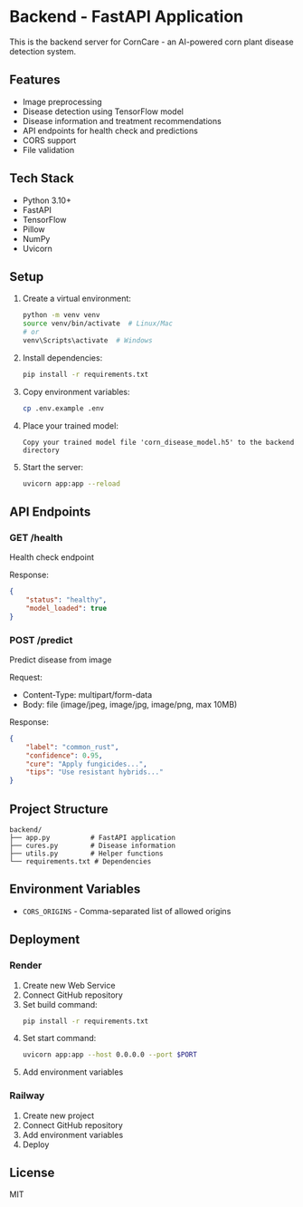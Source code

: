 # Backend - FastAPI Application

This is the backend server for CornCare - an AI-powered corn plant disease detection system.

## Features

- Image preprocessing
- Disease detection using TensorFlow model
- Disease information and treatment recommendations
- API endpoints for health check and predictions
- CORS support
- File validation

## Tech Stack

- Python 3.10+
- FastAPI
- TensorFlow
- Pillow
- NumPy
- Uvicorn

## Setup

1. Create a virtual environment:
   ```bash
   python -m venv venv
   source venv/bin/activate  # Linux/Mac
   # or
   venv\Scripts\activate  # Windows
   ```

2. Install dependencies:
   ```bash
   pip install -r requirements.txt
   ```

3. Copy environment variables:
   ```bash
   cp .env.example .env
   ```

4. Place your trained model:
   ```
   Copy your trained model file 'corn_disease_model.h5' to the backend directory
   ```

5. Start the server:
   ```bash
   uvicorn app:app --reload
   ```

## API Endpoints

### GET /health
Health check endpoint

Response:
```json
{
    "status": "healthy",
    "model_loaded": true
}
```

### POST /predict
Predict disease from image

Request:
- Content-Type: multipart/form-data
- Body: file (image/jpeg, image/jpg, image/png, max 10MB)

Response:
```json
{
    "label": "common_rust",
    "confidence": 0.95,
    "cure": "Apply fungicides...",
    "tips": "Use resistant hybrids..."
}
```

## Project Structure

```
backend/
├── app.py          # FastAPI application
├── cures.py        # Disease information
├── utils.py        # Helper functions
└── requirements.txt # Dependencies
```

## Environment Variables

- `CORS_ORIGINS` - Comma-separated list of allowed origins

## Deployment

### Render
1. Create new Web Service
2. Connect GitHub repository
3. Set build command:
   ```bash
   pip install -r requirements.txt
   ```
4. Set start command:
   ```bash
   uvicorn app:app --host 0.0.0.0 --port $PORT
   ```
5. Add environment variables

### Railway
1. Create new project
2. Connect GitHub repository
3. Add environment variables
4. Deploy

## License

MIT
